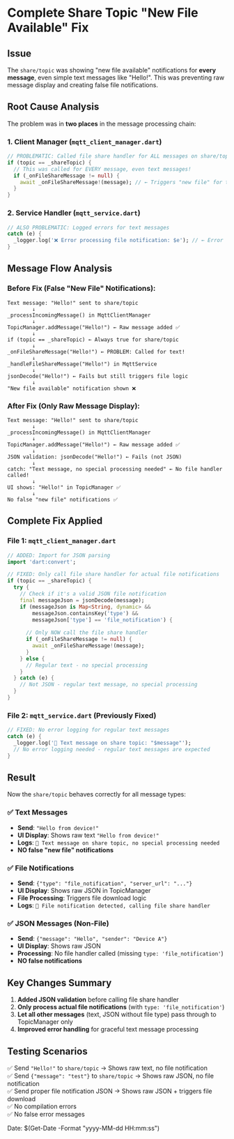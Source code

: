 # Complete Share Topic "New File Available" Fix

## Issue
The `share/topic` was showing "new file available" notifications for **every message**, even simple text messages like "Hello!". This was preventing raw message display and creating false file notifications.

## Root Cause Analysis
The problem was in **two places** in the message processing chain:

### 1. Client Manager (`mqtt_client_manager.dart`)
```dart
// PROBLEMATIC: Called file share handler for ALL messages on share/topic
if (topic == _shareTopic) {
  // This was called for EVERY message, even text messages!
  if (_onFileShareMessage != null) {
    await _onFileShareMessage!(message); // ← Triggers "new file" for text!
  }
}
```

### 2. Service Handler (`mqtt_service.dart`) 
```dart
// ALSO PROBLEMATIC: Logged errors for text messages
catch (e) {
  _logger.log('❌ Error processing file notification: $e'); // ← Error for text
}
```

## Message Flow Analysis

### Before Fix (False "New File" Notifications):
```
Text message: "Hello!" sent to share/topic
        ↓
_processIncomingMessage() in MqttClientManager
        ↓
TopicManager.addMessage("Hello!") ← Raw message added ✅
        ↓
if (topic == _shareTopic) ← Always true for share/topic
        ↓
_onFileShareMessage("Hello!") ← PROBLEM: Called for text!
        ↓
_handleFileShareMessage("Hello!") in MqttService
        ↓
jsonDecode("Hello!") ← Fails but still triggers file logic
        ↓
"New file available" notification shown ❌
```

### After Fix (Only Raw Message Display):
```
Text message: "Hello!" sent to share/topic
        ↓
_processIncomingMessage() in MqttClientManager
        ↓
TopicManager.addMessage("Hello!") ← Raw message added ✅
        ↓
JSON validation: jsonDecode("Hello!") ← Fails (not JSON)
        ↓
catch: "Text message, no special processing needed" ← No file handler called!
        ↓
UI shows: "Hello!" in TopicManager ✅
        ↓
No false "new file" notifications ✅
```

## Complete Fix Applied

### File 1: `mqtt_client_manager.dart`
```dart
// ADDED: Import for JSON parsing
import 'dart:convert';

// FIXED: Only call file share handler for actual file notifications
if (topic == _shareTopic) {
  try {
    // Check if it's a valid JSON file notification
    final messageJson = jsonDecode(message);
    if (messageJson is Map<String, dynamic> && 
        messageJson.containsKey('type') && 
        messageJson['type'] == 'file_notification') {
      
      // Only NOW call the file share handler
      if (_onFileShareMessage != null) {
        await _onFileShareMessage!(message);
      }
    } else {
      // Regular text - no special processing
    }
  } catch (e) {
    // Not JSON - regular text message, no special processing
  }
}
```

### File 2: `mqtt_service.dart` (Previously Fixed)
```dart
// FIXED: No error logging for regular text messages
catch (e) {
  _logger.log('💬 Text message on share topic: "$message"');
  // No error logging needed - regular text messages are expected
}
```

## Result
Now the `share/topic` behaves correctly for all message types:

### ✅ **Text Messages**
- **Send**: `"Hello from device!"`
- **UI Display**: Shows raw text `"Hello from device!"` 
- **Logs**: `💬 Text message on share topic, no special processing needed`
- **NO false "new file" notifications**

### ✅ **File Notifications**
- **Send**: `{"type": "file_notification", "server_url": "..."}`
- **UI Display**: Shows raw JSON in TopicManager
- **File Processing**: Triggers file download logic
- **Logs**: `📁 File notification detected, calling file share handler`

### ✅ **JSON Messages (Non-File)**
- **Send**: `{"message": "Hello", "sender": "Device A"}`
- **UI Display**: Shows raw JSON
- **Processing**: No file handler called (missing `type: 'file_notification'`)
- **NO false notifications**

## Key Changes Summary
1. **Added JSON validation** before calling file share handler
2. **Only process actual file notifications** (with `type: 'file_notification'`)
3. **Let all other messages** (text, JSON without file type) pass through to TopicManager only
4. **Improved error handling** for graceful text message processing

## Testing Scenarios
✅ Send `"Hello!"` to `share/topic` → Shows raw text, no file notification  
✅ Send `{"message": "test"}` to `share/topic` → Shows raw JSON, no file notification  
✅ Send proper file notification JSON → Shows raw JSON + triggers file download  
✅ No compilation errors  
✅ No false error messages  

Date: $(Get-Date -Format "yyyy-MM-dd HH:mm:ss")
